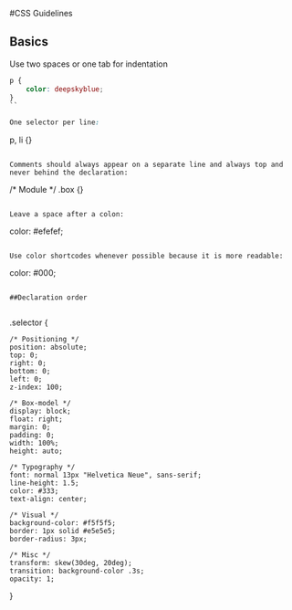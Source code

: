 #CSS Guidelines


## Basics

Use two spaces or one tab for indentation

```css
p {
	color: deepskyblue;
}
``

One selector per line:
```
p,
li {}
```

Comments should always appear on a separate line and always top and never behind the declaration:

```
/* Module */
.box {}
```

Leave a space after a colon:

```
color: #efefef;
```

Use color shortcodes whenever possible because it is more readable:

```
color: #000;
```

##Declaration order


```
.selector {

	/* Positioning */
	position: absolute;
	top: 0;
	right: 0;
	bottom: 0;
	left: 0;
	z-index: 100;

	/* Box-model */
	display: block;
	float: right;
	margin: 0;
	padding: 0;
	width: 100%;
	height: auto;

	/* Typography */
	font: normal 13px "Helvetica Neue", sans-serif;
	line-height: 1.5;
	color: #333;
	text-align: center;

	/* Visual */
	background-color: #f5f5f5;
	border: 1px solid #e5e5e5;
	border-radius: 3px;

	/* Misc */
	transform: skew(30deg, 20deg);
	transition: background-color .3s;
	opacity: 1;
}
```